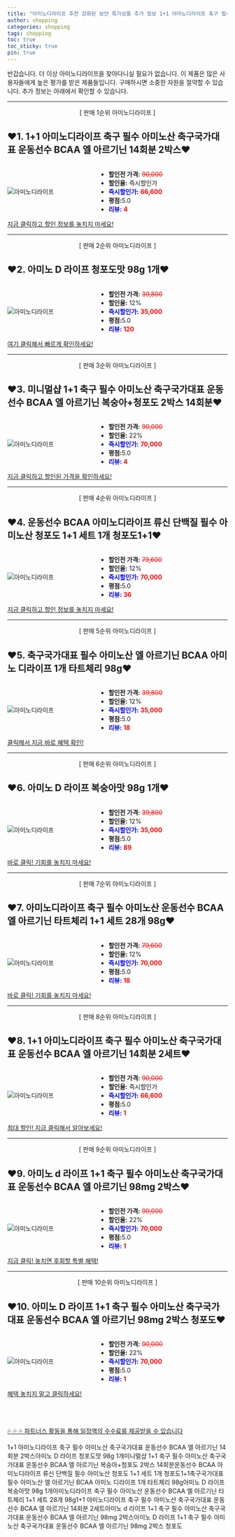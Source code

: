 ```yaml
---
title: "아미노디라이프 추천 강화된 보안 특가상품 추가 정보 1+1 아미노디라이프 축구 필수 아미노산"
author: shopping
categories: shopping
tags: shopping
toc: true
toc_sticky: true
pin: true
---
```

반갑습니다. 더 이상 아미노디라이프을 찾아다니실 필요가 없습니다. 이 제품은 많은 사용자들에게 높은 평가를 받은 제품들입니다. 구매하시면 소중한 자원을 절약할 수 있습니다. 추가 정보는 아래에서 확인할 수 있습니다.

---
<p class="toplist" style="margin: 0 auto; display: block; width: fit-content;">[ 판매 1순위 아미노디라이프 ]</p>

<h2><strong>❤️1. 1+1 아미노디라이프 축구 필수 아미노산 축구국가대표 운동선수 BCAA 엘 아르기닌 14회분 2박스❤️</strong></h2>

<div style="display: flex; align-items: center;">
    <div style="flex: 0.4;">
        <img src="https://thumbnail8.coupangcdn.com/thumbnails/remote/230x230ex/image/vendor_inventory/4d02/2fe9ff66a79759d0d551f12ee26502ce8a101c61d7cdc7586d602faa7a6b.png" alt="아미노디라이프" style="max-width: 100%;">
    </div>
    <div style="flex: 0.6; margin-left: 10px;">
        <ul>
            <li><strong>할인전 가격:</strong> <del style="color: red;">90,000</del></li>
            <li><strong>할인율:</strong> 즉시할인가</li>
            <li><span style='color:blue'><strong>즉시할인가:</strong></span> <span style='color:red'><strong>66,600</strong></span></li>
            <li><strong>평점:</strong>5.0</li>
            <li><span style='color:blue'><strong>리뷰:</strong></span> <span style='color:red'><strong>4</strong></span></li>
        </ul>
    </div>
</div>
<div class="center">
    <a href="https://selin100587.github.io?lptag=AF9450613&subid=githubio&pageKey=8184274697&traceid=V0-153&itemId=23405253805&vendorItemId=90432461828" class="myButton">
        지금 클릭하고 할인 정보를 놓치지 마세요!
    </a>
</div>


---
<p class="toplist" style="margin: 0 auto; display: block; width: fit-content;">[ 판매 2순위 아미노디라이프 ]</p>

<h2><strong>❤️2. 아미노 D 라이프 청포도맛 98g 1개❤️</strong></h2>

<div style="display: flex; align-items: center;">
    <div style="flex: 0.4;">
        <img src="https://thumbnail8.coupangcdn.com/thumbnails/remote/230x230ex/image/vendor_inventory/07b1/53eb02dd7ce8cfaa7b597b0aa4a59de94c362b94bd06ad8d65e56629e24e.jpg" alt="아미노디라이프" style="max-width: 100%;">
    </div>
    <div style="flex: 0.6; margin-left: 10px;">
        <ul>
            <li><strong>할인전 가격:</strong> <del style="color: red;">39,800</del></li>
            <li><strong>할인율:</strong> 12%</li>
            <li><span style='color:blue'><strong>즉시할인가:</strong></span> <span style='color:red'><strong>35,000</strong></span></li>
            <li><strong>평점:</strong>5.0</li>
            <li><span style='color:blue'><strong>리뷰:</strong></span> <span style='color:red'><strong>120</strong></span></li>
        </ul>
    </div>
</div>
<div class="center">
    <a href="https://selin100587.github.io?lptag=AF9450613&subid=githubio&pageKey=7764185803&traceid=V0-153&itemId=17125429084&vendorItemId=84298697874" class="myButton">
        여기 클릭해서 빠르게 확인하세요!
    </a>
</div>


---
<p class="toplist" style="margin: 0 auto; display: block; width: fit-content;">[ 판매 3순위 아미노디라이프 ]</p>

<h2><strong>❤️3. 미니멀샵 1+1 축구 필수 아미노산 축구국가대표 운동선수 BCAA 엘 아르기닌 복숭아+청포도 2박스 14회분❤️</strong></h2>

<div style="display: flex; align-items: center;">
    <div style="flex: 0.4;">
        <img src="https://thumbnail7.coupangcdn.com/thumbnails/remote/230x230ex/image/vendor_inventory/441a/a5714518d5502550c6d66b6985b6746e1f464152c3f404a4286454d2a586.jpg" alt="아미노디라이프" style="max-width: 100%;">
    </div>
    <div style="flex: 0.6; margin-left: 10px;">
        <ul>
            <li><strong>할인전 가격:</strong> <del style="color: red;">90,000</del></li>
            <li><strong>할인율:</strong> 22%</li>
            <li><span style='color:blue'><strong>즉시할인가:</strong></span> <span style='color:red'><strong>70,000</strong></span></li>
            <li><strong>평점:</strong>5.0</li>
            <li><span style='color:blue'><strong>리뷰:</strong></span> <span style='color:red'><strong>4</strong></span></li>
        </ul>
    </div>
</div>
<div class="center">
    <a href="https://selin100587.github.io?lptag=AF9450613&subid=githubio&pageKey=7844392024&traceid=V0-153&itemId=21447268899&vendorItemId=88527558044" class="myButton">
        지금 클릭하고 할인된 가격을 확인하세요!
    </a>
</div>


---
<p class="toplist" style="margin: 0 auto; display: block; width: fit-content;">[ 판매 4순위 아미노디라이프 ]</p>

<h2><strong>❤️4. 운동선수 BCAA 아미노디라이프 류신 단백질 필수 아미노산 청포도 1+1 세트 1개 청포도1+1❤️</strong></h2>

<div style="display: flex; align-items: center;">
    <div style="flex: 0.4;">
        <img src="https://thumbnail9.coupangcdn.com/thumbnails/remote/230x230ex/image/vendor_inventory/d2ed/da879e1b9e5e9e04c8ba870ecc677bf4dd2c2ad077b913876299ef8ceb03.jpg" alt="아미노디라이프" style="max-width: 100%;">
    </div>
    <div style="flex: 0.6; margin-left: 10px;">
        <ul>
            <li><strong>할인전 가격:</strong> <del style="color: red;">79,600</del></li>
            <li><strong>할인율:</strong> 12%</li>
            <li><span style='color:blue'><strong>즉시할인가:</strong></span> <span style='color:red'><strong>70,000</strong></span></li>
            <li><strong>평점:</strong>5.0</li>
            <li><span style='color:blue'><strong>리뷰:</strong></span> <span style='color:red'><strong>36</strong></span></li>
        </ul>
    </div>
</div>
<div class="center">
    <a href="https://selin100587.github.io?lptag=AF9450613&subid=githubio&pageKey=7023391949&traceid=V0-153&itemId=17306307980&vendorItemId=84519478399" class="myButton">
        지금 클릭하고 할인 정보를 놓치지 마세요!
    </a>
</div>


---
<p class="toplist" style="margin: 0 auto; display: block; width: fit-content;">[ 판매 5순위 아미노디라이프 ]</p>

<h2><strong>❤️5. 축구국가대표 필수 아미노산 엘 아르기닌 BCAA 아미노 디라이프 1개 타트체리 98g❤️</strong></h2>

<div style="display: flex; align-items: center;">
    <div style="flex: 0.4;">
        <img src="https://thumbnail8.coupangcdn.com/thumbnails/remote/230x230ex/image/vendor_inventory/b289/e71e7a252bc9acd1041942be185429871ae28870e6fec87728ab29a988f7.jpg" alt="아미노디라이프" style="max-width: 100%;">
    </div>
    <div style="flex: 0.6; margin-left: 10px;">
        <ul>
            <li><strong>할인전 가격:</strong> <del style="color: red;">39,800</del></li>
            <li><strong>할인율:</strong> 12%</li>
            <li><span style='color:blue'><strong>즉시할인가:</strong></span> <span style='color:red'><strong>35,000</strong></span></li>
            <li><strong>평점:</strong>5.0</li>
            <li><span style='color:blue'><strong>리뷰:</strong></span> <span style='color:red'><strong>18</strong></span></li>
        </ul>
    </div>
</div>
<div class="center">
    <a href="https://selin100587.github.io?lptag=AF9450613&subid=githubio&pageKey=6993730148&traceid=V0-153&itemId=19921541241&vendorItemId=87021223311" class="myButton">
        클릭해서 지금 바로 혜택 확인!
    </a>
</div>


---
<p class="toplist" style="margin: 0 auto; display: block; width: fit-content;">[ 판매 6순위 아미노디라이프 ]</p>

<h2><strong>❤️6. 아미노 D 라이프 복숭아맛 98g 1개❤️</strong></h2>

<div style="display: flex; align-items: center;">
    <div style="flex: 0.4;">
        <img src="https://thumbnail10.coupangcdn.com/thumbnails/remote/230x230ex/image/vendor_inventory/92c1/58c41b60a198e627909633065f3c6d9c62af30f7c71f63268aa22b696e05.jpg" alt="아미노디라이프" style="max-width: 100%;">
    </div>
    <div style="flex: 0.6; margin-left: 10px;">
        <ul>
            <li><strong>할인전 가격:</strong> <del style="color: red;">39,800</del></li>
            <li><strong>할인율:</strong> 12%</li>
            <li><span style='color:blue'><strong>즉시할인가:</strong></span> <span style='color:red'><strong>35,000</strong></span></li>
            <li><strong>평점:</strong>5.0</li>
            <li><span style='color:blue'><strong>리뷰:</strong></span> <span style='color:red'><strong>89</strong></span></li>
        </ul>
    </div>
</div>
<div class="center">
    <a href="https://selin100587.github.io?lptag=AF9450613&subid=githubio&pageKey=7764185252&traceid=V0-153&itemId=17125429087&vendorItemId=84298697885" class="myButton">
        바로 클릭! 기회를 놓치지 마세요!
    </a>
</div>


---
<p class="toplist" style="margin: 0 auto; display: block; width: fit-content;">[ 판매 7순위 아미노디라이프 ]</p>

<h2><strong>❤️7. 아미노디라이프 축구 필수 아미노산 운동선수 BCAA 엘 아르기닌 타트체리 1+1 세트 28개 98g❤️</strong></h2>

<div style="display: flex; align-items: center;">
    <div style="flex: 0.4;">
        <img src="https://thumbnail8.coupangcdn.com/thumbnails/remote/230x230ex/image/vendor_inventory/6b99/8263cd560c064e30e0127b0ee084378e3bcb8cc00d874e15f045b01338d7.jpg" alt="아미노디라이프" style="max-width: 100%;">
    </div>
    <div style="flex: 0.6; margin-left: 10px;">
        <ul>
            <li><strong>할인전 가격:</strong> <del style="color: red;">79,600</del></li>
            <li><strong>할인율:</strong> 12%</li>
            <li><span style='color:blue'><strong>즉시할인가:</strong></span> <span style='color:red'><strong>70,000</strong></span></li>
            <li><strong>평점:</strong>5.0</li>
            <li><span style='color:blue'><strong>리뷰:</strong></span> <span style='color:red'><strong>18</strong></span></li>
        </ul>
    </div>
</div>
<div class="center">
    <a href="https://selin100587.github.io?lptag=AF9450613&subid=githubio&pageKey=6993730148&traceid=V0-153&itemId=23359677131&vendorItemId=90390184390" class="myButton">
        바로 클릭! 기회를 놓치지 마세요!
    </a>
</div>


---
<p class="toplist" style="margin: 0 auto; display: block; width: fit-content;">[ 판매 8순위 아미노디라이프 ]</p>

<h2><strong>❤️8. 1+1 아미노디라이프 축구 필수 아미노산 축구국가대표 운동선수 BCAA 엘 아르기닌 14회분 2세트❤️</strong></h2>

<div style="display: flex; align-items: center;">
    <div style="flex: 0.4;">
        <img src="https://thumbnail10.coupangcdn.com/thumbnails/remote/230x230ex/image/vendor_inventory/fa38/55fb3ee6cb398284ca8dfd3dc02561bec3b0facd4cd2854f92a2d61f0413.png" alt="아미노디라이프" style="max-width: 100%;">
    </div>
    <div style="flex: 0.6; margin-left: 10px;">
        <ul>
            <li><strong>할인전 가격:</strong> <del style="color: red;">90,000</del></li>
            <li><strong>할인율:</strong> 즉시할인가</li>
            <li><span style='color:blue'><strong>즉시할인가:</strong></span> <span style='color:red'><strong>66,600</strong></span></li>
            <li><strong>평점:</strong>5.0</li>
            <li><span style='color:blue'><strong>리뷰:</strong></span> <span style='color:red'><strong>1</strong></span></li>
        </ul>
    </div>
</div>
<div class="center">
    <a href="https://selin100587.github.io?lptag=AF9450613&subid=githubio&pageKey=8219831738&traceid=V0-153&itemId=23623017993&vendorItemId=90432162189" class="myButton">
        최대 할인! 지금 클릭해서 알아보세요!
    </a>
</div>


---
<p class="toplist" style="margin: 0 auto; display: block; width: fit-content;">[ 판매 9순위 아미노디라이프 ]</p>

<h2><strong>❤️9. 아미노 d 라이프 1+1 축구 필수 아미노산 축구국가대표 운동선수 BCAA 엘 아르기닌 98mg 2박스❤️</strong></h2>

<div style="display: flex; align-items: center;">
    <div style="flex: 0.4;">
        <img src="https://thumbnail7.coupangcdn.com/thumbnails/remote/230x230ex/image/vendor_inventory/b154/56a06379df6485d669f9aebd29a5bb3878d65e00285e8e2012246a411a3c.png" alt="아미노디라이프" style="max-width: 100%;">
    </div>
    <div style="flex: 0.6; margin-left: 10px;">
        <ul>
            <li><strong>할인전 가격:</strong> <del style="color: red;">90,000</del></li>
            <li><strong>할인율:</strong> 22%</li>
            <li><span style='color:blue'><strong>즉시할인가:</strong></span> <span style='color:red'><strong>70,000</strong></span></li>
            <li><strong>평점:</strong>5.0</li>
            <li><span style='color:blue'><strong>리뷰:</strong></span> <span style='color:red'><strong>1</strong></span></li>
        </ul>
    </div>
</div>
<div class="center">
    <a href="https://selin100587.github.io?lptag=AF9450613&subid=githubio&pageKey=8219786229&traceid=V0-153&itemId=23622656011&vendorItemId=90432251283" class="myButton">
        지금 클릭! 놓치면 후회할 특별 혜택!
    </a>
</div>


---
<p class="toplist" style="margin: 0 auto; display: block; width: fit-content;">[ 판매 10순위 아미노디라이프 ]</p>

<h2><strong>❤️10. 아미노 D 라이프 1+1 축구 필수 아미노산 축구국가대표 운동선수 BCAA 엘 아르기닌 98mg 2박스 청포도❤️</strong></h2>

<div style="display: flex; align-items: center;">
    <div style="flex: 0.4;">
        <img src="https://thumbnail6.coupangcdn.com/thumbnails/remote/230x230ex/image/vendor_inventory/301f/922adc474ad14620cca246acc5750d53d4c8ad78bb491878c650546ec2b1.png" alt="아미노디라이프" style="max-width: 100%;">
    </div>
    <div style="flex: 0.6; margin-left: 10px;">
        <ul>
            <li><strong>할인전 가격:</strong> <del style="color: red;">90,000</del></li>
            <li><strong>할인율:</strong> 22%</li>
            <li><span style='color:blue'><strong>즉시할인가:</strong></span> <span style='color:red'><strong>70,000</strong></span></li>
            <li><strong>평점:</strong>5.0</li>
            <li><span style='color:blue'><strong>리뷰:</strong></span> <span style='color:red'><strong>1</strong></span></li>
        </ul>
    </div>
</div>
<div class="center">
    <a href="https://selin100587.github.io?lptag=AF9450613&subid=githubio&pageKey=8219779316&traceid=V0-153&itemId=23622597951&vendorItemId=90432329169" class="myButton">
        혜택 놓치지 말고 클릭하세요!
    </a>
</div>

<br><br><br>[💦 💦 💦 파트너스 활동을 통해 일정액의 수수료를 제공받을 수 있습니다](https://link.coupang.com/a/bcpT2c)<br><br>1+1 아미노디라이프 축구 필수 아미노산 축구국가대표 운동선수 BCAA 엘 아르기닌 14회분 2박스아미노 D 라이프 청포도맛 98g 1개미니멀샵 1+1 축구 필수 아미노산 축구국가대표 운동선수 BCAA 엘 아르기닌 복숭아+청포도 2박스 14회분운동선수 BCAA 아미노디라이프 류신 단백질 필수 아미노산 청포도 1+1 세트 1개 청포도1+1축구국가대표 필수 아미노산 엘 아르기닌 BCAA 아미노 디라이프 1개 타트체리 98g아미노 D 라이프 복숭아맛 98g 1개아미노디라이프 축구 필수 아미노산 운동선수 BCAA 엘 아르기닌 타트체리 1+1 세트 28개 98g1+1 아미노디라이프 축구 필수 아미노산 축구국가대표 운동선수 BCAA 엘 아르기닌 14회분 2세트아미노 d 라이프 1+1 축구 필수 아미노산 축구국가대표 운동선수 BCAA 엘 아르기닌 98mg 2박스아미노 D 라이프 1+1 축구 필수 아미노산 축구국가대표 운동선수 BCAA 엘 아르기닌 98mg 2박스 청포도